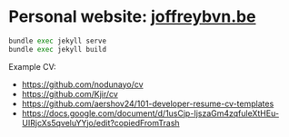 # Personal website: [joffreybvn.be](https://joffreybvn.be)

```Python
bundle exec jekyll serve
bundle exec jekyll build
```

Example CV:
 - https://github.com/nodunayo/cv
 - https://github.com/Kjir/cv
 - https://github.com/aershov24/101-developer-resume-cv-templates
 - https://docs.google.com/document/d/1usCjp-IjszaGm4zqfuleXtHEu-UIRjcXs5qveluYYjo/edit?copiedFromTrash